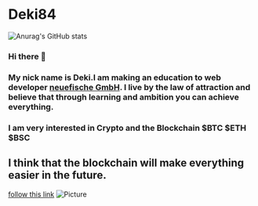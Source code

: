 # Deki84
![Anurag's GitHub stats](https://github-readme-stats.vercel.app/api?username=deki84&theme=blue-green&show_icons=true)




### Hi there 👋
### My nick name is Deki.I am making an education to web developer [neuefische GmbH](https://www.neuefische.de/). I live by the law of attraction and believe that through learning and ambition you can achieve everything.

### I am very interested in Crypto and the Blockchain $BTC $ETH $BSC

## I think that the blockchain will make everything easier in the future.
[follow this link](https://www.europeanbusinessreview.com/future-of-blockchain-how-will-it-revolutionize-the-world-in-2022-beyond/)
![Picture](https://miro.medium.com/max/1400/1*p3dhgD5AwVbXtyT-hIZWlg.png)
